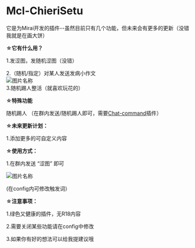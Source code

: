 # Mcl-ChieriSetu
它是为Mirai开发的插件--虽然目前只有几个功能，但未来会有更多的更新（没错我就是在画大饼）    
  
    
      
**☆它有什么用？**
  
1.发涩图，发随机涩图（没错）  
  
2.（随机/指定）对某人发送发病小作文       
![图片名称](http://f0.0sm.com/node0/2022/07/862CE78ED8C1D2A9-89fd84f2297142aa.png)    
3.随机踢人整活（就喜欢玩花的）
  
**☆特殊功能**

随机踢人 （在群内发送/随机踢人即可，需要[Chat-command](https://github.com/project-mirai/chat-command)插件）  

**☆未来更新计划：**  
  
1.添加更多的可自定义内容    
  
**☆使用方式：**  
  
1.在群内发送  “涩图” 即可  

![图片名称](http://f0.0sm.com/node0/2022/07/862CCE6022CB501B-103580520f1c0529.png)  
  
(在config内可修改触发词）  
  
**☆注意事项：**  
  
1.绿色又健康的插件，无R18内容  
  
2.需要关闭某些功能请在config中修改     

3.如果你有好的想法可以给我提建议哦
